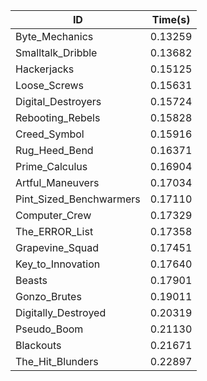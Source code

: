 |ID|Time(s)|
|-|-|
|Byte_Mechanics|0.13259|
|Smalltalk_Dribble|0.13682|
|Hackerjacks|0.15125|
|Loose_Screws|0.15631|
|Digital_Destroyers|0.15724|
|Rebooting_Rebels|0.15828|
|Creed_Symbol|0.15916|
|Rug_Heed_Bend|0.16371|
|Prime_Calculus|0.16904|
|Artful_Maneuvers|0.17034|
|Pint_Sized_Benchwarmers|0.17110|
|Computer_Crew|0.17329|
|The_ERROR_List|0.17358|
|Grapevine_Squad|0.17451|
|Key_to_Innovation|0.17640|
|Beasts|0.17901|
|Gonzo_Brutes|0.19011|
|Digitally_Destroyed|0.20319|
|Pseudo_Boom|0.21130|
|Blackouts|0.21671|
|The_Hit_Blunders|0.22897|

